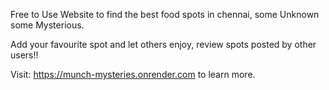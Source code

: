 Free to Use Website to find the best food spots in chennai, some Unknown some Mysterious. 

Add your favourite spot and let others enjoy, review spots posted by other users!!

Visit: https://munch-mysteries.onrender.com to learn more.
